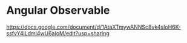# Angular Observable 

https://docs.google.com/document/d/1AtaXTmywANNSc8vk4sIoH6K-ssfvY4lLdml4wU6aIoM/edit?usp=sharing